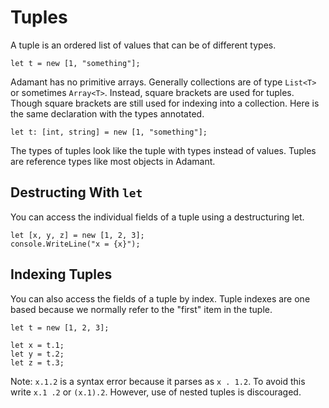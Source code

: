 # Tuples

A tuple is an ordered list of values that can be of different types.

    let t = new [1, "something"];

Adamant has no primitive arrays. Generally collections are of type `List<T>` or sometimes `Array<T>`. Instead, square brackets are used for tuples. Though square brackets are still used for indexing into a collection. Here is the same declaration with the types annotated.

    let t: [int, string] = new [1, "something"];

The types of tuples look like the tuple with types instead of values. Tuples are reference types like most objects in Adamant.

## Destructing With `let`

You can access the individual fields of a tuple using a destructuring let.

    let [x, y, z] = new [1, 2, 3];
    console.WriteLine("x = {x}");

## Indexing Tuples

You can also access the fields of a tuple by index. Tuple indexes are one based because we normally refer to the "first" item in the tuple.

    let t = new [1, 2, 3];

    let x = t.1;
    let y = t.2;
    let z = t.3;

Note: `x.1.2` is a syntax error because it parses as `x . 1.2`. To avoid this write `x.1 .2` or `(x.1).2`. However, use of nested tuples is discouraged.
